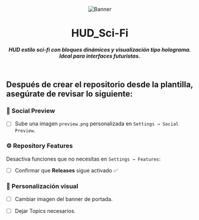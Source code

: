 <header>

![Banner](https://github.com/user-attachments/assets/5b933a56-0ece-452a-99c0-1a641485a6b9)

# **HUD_Sci-Fi**

_**HUD estilo sci-fi con bloques dinámicos y visualización tipo holograma. Ideal para interfaces futuristas.**_


</header>
   
<footer>
   
## Después de crear el repositorio desde la plantilla, asegúrate de revisar lo siguiente:

### 📸 Social Preview
- [ ] Sube una imagen `preview.png` personalizada en `Settings → Social Preview`.

### ⚙️ Repository Features
Desactiva funciones que no necesitas en `Settings → Features`:

- [ ] Confirmar que **Releases** sigue activado ✅

### 🎨 Personalización visual
- [ ] Cambiar imagen del banner de portada.
- [ ] Dejar Topics necesarios.


</footer>
